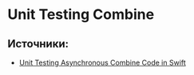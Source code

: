 # Unit Testing Combine

## Источники:
- [Unit Testing Asynchronous Combine Code in Swift](https://betterprogramming.pub/unit-testing-asynchronous-combine-code-using-xctest-framework-3066f570f200)
